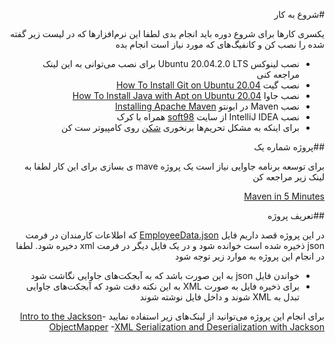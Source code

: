 <div dir="rtl" align='right'>

#شروع به کار

یکسری کارها  برای شروع دوره باید انجام بدی
لطفا این نرم‌افزارها که در لیست زیر گفته شده را نصب کن و کانفیگ‌های که مورد نیاز است انجام بده

- نصب لینوکس Ubuntu 20.04.2.0 LTS برای نصب می‌توانی به این لینک مراجعه کنی
- نصب گیت [How To Install Git on Ubuntu 20.04](https://www.digitalocean.com/community/tutorials/how-to-install-git-on-ubuntu-20-04)
- نصب جاوا [How To Install Java with Apt on Ubuntu 20.04](https://www.digitalocean.com/community/tutorials/how-to-install-java-with-apt-on-ubuntu-20-04)
- نصب Maven در ابونتو [Installing Apache Maven](https://maven.apache.org/install.html)
- نصب IntelliJ IDEA از سایت [soft98](https://soft98.ir) همراه با کرک
- برای اینکه به مشکل تحریم‌ها برنخوری [شکن](https://shecan.ir/) روی کامپیوتر ست کن

##پروژه شماره یک

برای توسعه برنامه جاوایی نیاز است یک پروژه mave ی بسازی برای این کار لطفا به لینک زیر مراجعه کن

[Maven in 5 Minutes](https://maven.apache.org/guides/getting-started/maven-in-five-minutes.html)

##تعریف پروژه

در این پروژه قصد داریم فایل [EmployeeData.json](./EmployeeData.json) که اطلاعات کارمندان در فرمت json ذخیره شده است خوانده شود و در یک فایل دیگر در فرمت xml دخیره شود.
لطفا در انجام این پروژه به موارد زیر توجه شود
- خواندن فایل json به این صورت باشد که به آبجکت‌های جاوایی نگاشت شود
- برای ذخیره فایل به صورت XML به این نکته دقت شود که آبجکت‌های جاوایی تبدل به XML شوند و داخل فایل نوشته شوند

برای انجام این پروژه می‌توانید از لینک‌های زیر استفاده نمایید
-[Intro to the Jackson ObjectMapper](https://www.baeldung.com/jackson-object-mapper-tutorial)
-[XML Serialization and Deserialization with Jackson](https://www.baeldung.com/jackson-xml-serialization-and-deserialization)

</div>